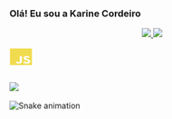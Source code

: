 ### Olá! Eu sou a Karine Cordeiro

<div align="center">
  <a href="https://github.com/karinecordeiro">
  <img height="180em" src="https://github-readme-stats.vercel.app/api?username=karinecordeiro&show_icons=true&theme=dracula&include_all_commits=true&count_private=true"/>
  <img height="180em" src="https://github-readme-stats.vercel.app/api/top-langs/?username=karinecordeiro&layout=compact&langs_count=7&theme=dracula"/>
    
</div>
  <div style="display: inline_block"><br>
  <img align="center" alt="Rafa-Js" height="30" width="40" src="https://raw.githubusercontent.com/devicons/devicon/master/icons/javascript/javascript-plain.svg">
</div>
  
  ##

<div> 
 <a href="https://www.linkedin.com/in/karinecordeiro/" target="_blank"><img src="https://img.shields.io/badge/-LinkedIn-%230077B5?style=for-the-badge&logo=linkedin&logoColor=white" target="_blank"></a> 
 
  ![Snake animation](https://github.com/karinecordeiro/karinecordeiro/blob/output/github-contribution-grid-snake.svg)
 
</div>
